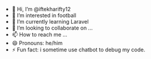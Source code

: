 - 👋 Hi, I’m @iftekharifty12
- 👀 I’m interested in football
- 🌱 I’m currently learning Laravel
- 💞️ I’m looking to collaborate on ...
- 📫 How to reach me ...
- 😄 Pronouns: he/him
- ⚡ Fun fact: i sometime use chatbot to debug my code.

<!---
iftekharifty12/iftekharifty12 is a ✨ special ✨ repository because its `README.md` (this file) appears on your GitHub profile.
You can click the Preview link to take a look at your changes.
--->
